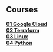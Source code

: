 ## Courses

<div align="justify">

[**01 Google Cloud**](https://github.com/benweston/benweston/blob/main/courses/01-google-cloud.md#coursera)   
[**02 Terraform**](https://github.com/benweston/benweston/blob/main/courses/02-terraform.md#coursera)   
[**03 Linux**](https://github.com/benweston/benweston/blob/main/courses/03-linux.md#coursera)   
[**04 Python**](https://github.com/benweston/benweston/blob/main/courses/04-python.md#coursera)   

</div>
